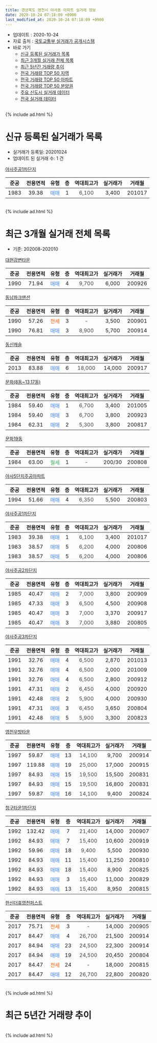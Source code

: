 ```yaml
---
title: 경상북도 영천시 야사동 아파트 실거래 정보
date: 2020-10-24 07:18:09 +0900
last_modified_at: 2020-10-24 07:18:09 +0900
---
```


* 업데이트 : 2020-10-24
* 자료 출처 : [국토교통부 실거래가 공개시스템](http://rt.molit.go.kr)
* 바로 가기
    * [신규 등록된 실거래가 목록](#신규-등록된-실거래가-목록)
    * [최근 3개월 실거래 전체 목록](#최근-3개월-실거래-전체-목록)
    * [최근 5년간 거래량 추이](#최근-5년간-거래량-추이)
    * [전국 거래량 TOP 50 지역](https://inasie.github.io/apt-trade-info/최근-3개월-전국에서-가장-거래가-많이-발생한-지역)
    * [전국 거래량 TOP 50 아파트](https://inasie.github.io/apt-trade-info/최근-3개월-전국에서-가장-거래가-많이-발생한-아파트)
    * [전국 거래량 TOP 50 분양권](https://inasie.github.io/apt-trade-info/최근-3개월-전국에서-가장-거래가-많이-발생한-분양권)
    * [주요 신도시 실거래 데이터](https://inasie.github.io/apt-trade-info/주요-신도시)
    * [전국 실거래 데이터](https://inasie.github.io/apt-trade-info/전국)
<br>
{% include ad.html %}
<br>

# 신규 등록된 실거래가 목록
* 실거래가 등록일: 20201024
* 업데이트 된 실거래 수: 1 건


[야사주공1차단지](https://search.naver.com/search.naver?query=%EA%B2%BD%EC%83%81%EB%B6%81%EB%8F%84+%EC%98%81%EC%B2%9C%EC%8B%9C+%EC%95%BC%EC%82%AC%EB%8F%99+%EC%95%BC%EC%82%AC%EC%A3%BC%EA%B3%B51%EC%B0%A8%EB%8B%A8%EC%A7%80)

|준공|전용면적|유형|층|역대최고가|실거래가|거래월|
|:---:|:---:|:---:|:---:|:---:|:---:|:---:|
|1983|39.38|<span style="color:#4285f3">매매</span>|1|<span style="color:#444444">6,100</span>|3,400|201017|


<br>
{% include ad.html %}
<br>

# 최근 3개월 실거래 전체 목록
* 기준: 202008-202010


[대현강변타운](https://search.naver.com/search.naver?query=%EA%B2%BD%EC%83%81%EB%B6%81%EB%8F%84+%EC%98%81%EC%B2%9C%EC%8B%9C+%EC%95%BC%EC%82%AC%EB%8F%99+%EB%8C%80%ED%98%84%EA%B0%95%EB%B3%80%ED%83%80%EC%9A%B4)

|준공|전용면적|유형|층|역대최고가|실거래가|거래월|
|:---:|:---:|:---:|:---:|:---:|:---:|:---:|
|1990|71.94|<span style="color:#4285f3">매매</span>|4|<span style="color:#444444">9,700</span>|6,000|200926|

[동남파크맨션](https://search.naver.com/search.naver?query=%EA%B2%BD%EC%83%81%EB%B6%81%EB%8F%84+%EC%98%81%EC%B2%9C%EC%8B%9C+%EC%95%BC%EC%82%AC%EB%8F%99+%EB%8F%99%EB%82%A8%ED%8C%8C%ED%81%AC%EB%A7%A8%EC%85%98)

|준공|전용면적|유형|층|역대최고가|실거래가|거래월|
|:---:|:---:|:---:|:---:|:---:|:---:|:---:|
|1990|57.26|<span style="color:#ff5a00">전세</span>|3|<span style="color:#444444">-</span>|3,500|200901|
|1990|76.81|<span style="color:#4285f3">매매</span>|3|<span style="color:#444444">8,900</span>|5,700|200914|

[동신캐슬](https://search.naver.com/search.naver?query=%EA%B2%BD%EC%83%81%EB%B6%81%EB%8F%84+%EC%98%81%EC%B2%9C%EC%8B%9C+%EC%95%BC%EC%82%AC%EB%8F%99+%EB%8F%99%EC%8B%A0%EC%BA%90%EC%8A%AC)

|준공|전용면적|유형|층|역대최고가|실거래가|거래월|
|:---:|:---:|:---:|:---:|:---:|:---:|:---:|
|2013|83.88|<span style="color:#4285f3">매매</span>|6|<span style="color:#444444">18,000</span>|14,000|200917|

[문화(8동~13,17동)](https://search.naver.com/search.naver?query=%EA%B2%BD%EC%83%81%EB%B6%81%EB%8F%84+%EC%98%81%EC%B2%9C%EC%8B%9C+%EC%95%BC%EC%82%AC%EB%8F%99+%EB%AC%B8%ED%99%94%288%EB%8F%99%7E13%2C17%EB%8F%99%29)

|준공|전용면적|유형|층|역대최고가|실거래가|거래월|
|:---:|:---:|:---:|:---:|:---:|:---:|:---:|
|1984|59.40|<span style="color:#4285f3">매매</span>|1|<span style="color:#444444">6,700</span>|3,400|201005|
|1984|59.40|<span style="color:#4285f3">매매</span>|3|<span style="color:#444444">6,700</span>|3,800|200923|
|1984|62.31|<span style="color:#4285f3">매매</span>|2|<span style="color:#444444">5,300</span>|3,800|200817|

[문화19동](https://search.naver.com/search.naver?query=%EA%B2%BD%EC%83%81%EB%B6%81%EB%8F%84+%EC%98%81%EC%B2%9C%EC%8B%9C+%EC%95%BC%EC%82%AC%EB%8F%99+%EB%AC%B8%ED%99%9419%EB%8F%99)

|준공|전용면적|유형|층|역대최고가|실거래가|거래월|
|:---:|:---:|:---:|:---:|:---:|:---:|:---:|
|1984|63.00|<span style="color:#34a853">월세</span>|1|<span style="color:#444444">-</span>|200/30|200808|

[야사5단지주공아파트](https://search.naver.com/search.naver?query=%EA%B2%BD%EC%83%81%EB%B6%81%EB%8F%84+%EC%98%81%EC%B2%9C%EC%8B%9C+%EC%95%BC%EC%82%AC%EB%8F%99+%EC%95%BC%EC%82%AC5%EB%8B%A8%EC%A7%80%EC%A3%BC%EA%B3%B5%EC%95%84%ED%8C%8C%ED%8A%B8)

|준공|전용면적|유형|층|역대최고가|실거래가|거래월|
|:---:|:---:|:---:|:---:|:---:|:---:|:---:|
|1994|51.66|<span style="color:#4285f3">매매</span>|4|<span style="color:#444444">6,350</span>|5,500|200803|

[야사주공1차단지](https://search.naver.com/search.naver?query=%EA%B2%BD%EC%83%81%EB%B6%81%EB%8F%84+%EC%98%81%EC%B2%9C%EC%8B%9C+%EC%95%BC%EC%82%AC%EB%8F%99+%EC%95%BC%EC%82%AC%EC%A3%BC%EA%B3%B51%EC%B0%A8%EB%8B%A8%EC%A7%80)

|준공|전용면적|유형|층|역대최고가|실거래가|거래월|
|:---:|:---:|:---:|:---:|:---:|:---:|:---:|
|1983|39.38|<span style="color:#4285f3">매매</span>|1|<span style="color:#444444">6,100</span>|3,400|201017|
|1983|38.57|<span style="color:#4285f3">매매</span>|5|<span style="color:#444444">6,200</span>|4,000|200806|
|1983|38.57|<span style="color:#4285f3">매매</span>|5|<span style="color:#444444">6,200</span>|4,000|200806|

[야사주공2차단지](https://search.naver.com/search.naver?query=%EA%B2%BD%EC%83%81%EB%B6%81%EB%8F%84+%EC%98%81%EC%B2%9C%EC%8B%9C+%EC%95%BC%EC%82%AC%EB%8F%99+%EC%95%BC%EC%82%AC%EC%A3%BC%EA%B3%B52%EC%B0%A8%EB%8B%A8%EC%A7%80)

|준공|전용면적|유형|층|역대최고가|실거래가|거래월|
|:---:|:---:|:---:|:---:|:---:|:---:|:---:|
|1985|40.47|<span style="color:#4285f3">매매</span>|2|<span style="color:#444444">7,000</span>|3,800|200909|
|1985|47.33|<span style="color:#4285f3">매매</span>|3|<span style="color:#444444">6,500</span>|4,500|200908|
|1985|40.47|<span style="color:#4285f3">매매</span>|3|<span style="color:#444444">7,000</span>|3,370|200917|
|1985|40.47|<span style="color:#4285f3">매매</span>|3|<span style="color:#444444">7,000</span>|3,880|200805|

[야사주공3차단지](https://search.naver.com/search.naver?query=%EA%B2%BD%EC%83%81%EB%B6%81%EB%8F%84+%EC%98%81%EC%B2%9C%EC%8B%9C+%EC%95%BC%EC%82%AC%EB%8F%99+%EC%95%BC%EC%82%AC%EC%A3%BC%EA%B3%B53%EC%B0%A8%EB%8B%A8%EC%A7%80)

|준공|전용면적|유형|층|역대최고가|실거래가|거래월|
|:---:|:---:|:---:|:---:|:---:|:---:|:---:|
|1991|32.76|<span style="color:#4285f3">매매</span>|4|<span style="color:#444444">6,500</span>|2,870|201013|
|1991|32.76|<span style="color:#4285f3">매매</span>|4|<span style="color:#444444">6,500</span>|2,000|201009|
|1991|32.76|<span style="color:#4285f3">매매</span>|4|<span style="color:#444444">6,500</span>|2,800|200912|
|1991|47.31|<span style="color:#4285f3">매매</span>|2|<span style="color:#444444">6,450</span>|4,000|200920|
|1991|42.48|<span style="color:#4285f3">매매</span>|2|<span style="color:#444444">5,900</span>|4,000|200930|
|1991|47.31|<span style="color:#4285f3">매매</span>|3|<span style="color:#444444">6,450</span>|3,650|200804|
|1991|42.48|<span style="color:#4285f3">매매</span>|5|<span style="color:#444444">5,900</span>|3,300|200823|

[영천우방타운](https://search.naver.com/search.naver?query=%EA%B2%BD%EC%83%81%EB%B6%81%EB%8F%84+%EC%98%81%EC%B2%9C%EC%8B%9C+%EC%95%BC%EC%82%AC%EB%8F%99+%EC%98%81%EC%B2%9C%EC%9A%B0%EB%B0%A9%ED%83%80%EC%9A%B4)

|준공|전용면적|유형|층|역대최고가|실거래가|거래월|
|:---:|:---:|:---:|:---:|:---:|:---:|:---:|
|1997|59.87|<span style="color:#4285f3">매매</span>|13|<span style="color:#444444">14,100</span>|9,700|200914|
|1997|119.88|<span style="color:#4285f3">매매</span>|19|<span style="color:#444444">25,000</span>|17,000|200915|
|1997|84.93|<span style="color:#4285f3">매매</span>|15|<span style="color:#444444">19,500</span>|15,500|200831|
|1997|84.93|<span style="color:#4285f3">매매</span>|15|<span style="color:#444444">19,500</span>|16,800|200831|
|1997|59.87|<span style="color:#4285f3">매매</span>|16|<span style="color:#444444">14,100</span>|9,400|200824|

[청구타운1차단지](https://search.naver.com/search.naver?query=%EA%B2%BD%EC%83%81%EB%B6%81%EB%8F%84+%EC%98%81%EC%B2%9C%EC%8B%9C+%EC%95%BC%EC%82%AC%EB%8F%99+%EC%B2%AD%EA%B5%AC%ED%83%80%EC%9A%B41%EC%B0%A8%EB%8B%A8%EC%A7%80)

|준공|전용면적|유형|층|역대최고가|실거래가|거래월|
|:---:|:---:|:---:|:---:|:---:|:---:|:---:|
|1992|132.42|<span style="color:#4285f3">매매</span>|7|<span style="color:#444444">21,400</span>|14,000|200907|
|1992|84.93|<span style="color:#4285f3">매매</span>|7|<span style="color:#444444">15,400</span>|10,600|200919|
|1992|59.96|<span style="color:#4285f3">매매</span>|18|<span style="color:#444444">9,400</span>|5,500|200930|
|1992|84.93|<span style="color:#4285f3">매매</span>|11|<span style="color:#444444">15,400</span>|11,250|200810|
|1992|84.93|<span style="color:#4285f3">매매</span>|18|<span style="color:#444444">15,400</span>|8,900|200825|
|1992|84.93|<span style="color:#4285f3">매매</span>|3|<span style="color:#444444">15,400</span>|11,000|200829|
|1992|84.93|<span style="color:#4285f3">매매</span>|13|<span style="color:#444444">15,400</span>|8,950|200815|

[한신더휴영천퍼스트](https://search.naver.com/search.naver?query=%EA%B2%BD%EC%83%81%EB%B6%81%EB%8F%84+%EC%98%81%EC%B2%9C%EC%8B%9C+%EC%95%BC%EC%82%AC%EB%8F%99+%ED%95%9C%EC%8B%A0%EB%8D%94%ED%9C%B4%EC%98%81%EC%B2%9C%ED%8D%BC%EC%8A%A4%ED%8A%B8)

|준공|전용면적|유형|층|역대최고가|실거래가|거래월|
|:---:|:---:|:---:|:---:|:---:|:---:|:---:|
|2017|75.71|<span style="color:#ff5a00">전세</span>|3|<span style="color:#444444">-</span>|14,000|200905|
|2017|84.47|<span style="color:#4285f3">매매</span>|4|<span style="color:#444444">26,700</span>|21,500|200914|
|2017|84.94|<span style="color:#4285f3">매매</span>|23|<span style="color:#444444">24,500</span>|22,300|200914|
|2017|84.94|<span style="color:#4285f3">매매</span>|19|<span style="color:#444444">24,500</span>|20,450|200804|
|2017|84.47|<span style="color:#ff5a00">전세</span>|24|<span style="color:#444444">-</span>|18,000|200815|
|2017|84.47|<span style="color:#4285f3">매매</span>|12|<span style="color:#444444">26,700</span>|22,800|200820|


<br>
{% include ad.html %}
<br>

# 최근 5년간 거래량 추이


<div style="width:100%;">
    <canvas id="deal_progress" height="200"></canvas>
</div>

<script>
new Chart(document.getElementById("deal_progress"), {
    type: 'line',
    data: {
        labels: ['201510','201511','201512','201601','201602','201603','201604','201605','201606','201607','201608','201609','201610','201611','201612','201701','201702','201703','201704','201705','201706','201707','201708','201709','201710','201711','201712','201801','201802','201803','201804','201805','201806','201807','201808','201809','201810','201811','201812','201901','201902','201903','201904','201905','201906','201907','201908','201909','201910','201911','201912','202001','202002','202003','202004','202005','202006','202007','202008','202009','202010'],
        datasets: [{
            label: '매매',
            pointRadius: 1,
            data: [26, 15, 17, 13, 13, 15, 9, 12, 9, 11, 7, 11, 10, 11, 7, 11, 20, 12, 18, 17, 16, 17, 17, 15, 12, 11, 12, 16, 27, 22, 13, 10, 13, 14, 11, 14, 15, 10, 8, 13, 11, 19, 17, 12, 19, 8, 11, 17, 14, 7, 13, 14, 17, 11, 24, 16, 14, 17, 16, 17, 4],
            borderColor: "rgba(255, 201, 14, 1)",
            backgroundColor: "rgba(255, 201, 14, 0.5)",
            fill: false,
            lineTension: 0
        },{
            label: '전월세',
            pointRadius: 1,
            data: [4, 3, 3, 6, 1, 2, 3, 3, 5, 1, 4, 0, 5, 2, 1, 10, 30, 30, 25, 17, 5, 11, 10, 3, 5, 5, 7, 5, 6, 4, 3, 3, 4, 1, 6, 5, 6, 2, 4, 6, 18, 20, 15, 12, 4, 4, 5, 7, 2, 1, 2, 6, 6, 7, 8, 5, 7, 5, 2, 2, 0],
            borderColor: "rgba(0, 141, 185, 1)",
            backgroundColor: "rgba(0, 141, 185, 0.5)",
            fill: false,
            lineTension: 0
        }
        ]
    },
    options: {
        responsive: true,
        title: {
            display: false
        },
        tooltips: {
            mode: 'index',
            intersect: false
        },
        hover: {
            mode: 'nearest',
            intersect: true
        },
        scales: {
            xAxes: [{
                display: true,
                scaleLabel: {
                    display: true,
                    labelString: '년/월'
                }
            }],
            yAxes: [{
                display: true,
                ticks: {
                    suggestedMin: 0,
                },
                scaleLabel: {
                    display: true,
                    labelString: '실거래 수'
                }
            }]
        }
    }
});

</script>


<br>
{% include ad.html %}
<br>

